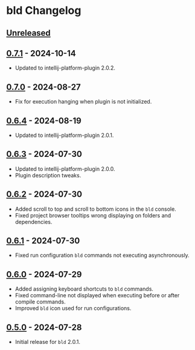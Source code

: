<!-- Keep a Changelog guide -> https://keepachangelog.com -->

# bld Changelog

## [Unreleased]

## [0.7.1] - 2024-10-14

- Updated to intellij-platform-plugin 2.0.2.

## [0.7.0] - 2024-08-27

- Fix for execution hanging when plugin is not initialized.

## [0.6.4] - 2024-08-19

- Updated to intellij-platform-plugin 2.0.1.

## [0.6.3] - 2024-07-30

- Updated to intellij-platform-plugin 2.0.0.
- Plugin description tweaks.

## [0.6.2] - 2024-07-30

- Added scroll to top and scroll to bottom icons in the `bld` console.
- Fixed project browser tooltips wrong displaying on folders and dependencies.

## [0.6.1] - 2024-07-30

- Fixed run configuration `bld` commands not executing asynchronously.

## [0.6.0] - 2024-07-29

- Added assigning keyboard shortcuts to `bld` commands.
- Fixed command-line not displayed when executing before or after compile commands.
- Improved `bld` icon used for run configurations.

## [0.5.0] - 2024-07-28

- Initial release for `bld` 2.0.1.

[Unreleased]: https://github.com/rife2/bld-idea/compare/v0.7.1...HEAD
[0.7.1]: https://github.com/rife2/bld-idea/compare/v0.7.0...v0.7.1
[0.7.0]: https://github.com/rife2/bld-idea/compare/v0.6.4...v0.7.0
[0.6.4]: https://github.com/rife2/bld-idea/compare/v0.6.3...v0.6.4
[0.6.3]: https://github.com/rife2/bld-idea/compare/v0.6.2...v0.6.3
[0.6.2]: https://github.com/rife2/bld-idea/compare/v0.6.1...v0.6.2
[0.6.1]: https://github.com/rife2/bld-idea/compare/v0.6.0...v0.6.1
[0.6.0]: https://github.com/rife2/bld-idea/compare/v0.5.0...v0.6.0
[0.5.0]: https://github.com/rife2/bld-idea/commits/v0.5.0
